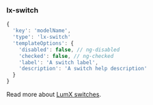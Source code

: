 ### lx-switch
```javascript
{
  'key': 'modelName',
  'type': 'lx-switch'
  'templateOptions': {
    'disabled': false, // ng-disabled
    'checked': false, // ng-checked
    'label': 'A switch label',
    'description': 'A switch help description'
  }
}
```
Read more about [LumX switches](http://ui.lumapps.com/css/switches).
